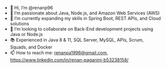 - 👋 Hi, I’m @renanp96
- 👀 I’m passionate about Java, Node.js, and Amazon Web Services (AWS)
- 🌱 I’m currently expanding my skills in Spring Boot, REST APIs, and Cloud solutions
- 💞️ I’m looking to collaborate on Back-End development projects using Java or Node.js
- 📚 Experienced in Java 8 & 11, SQL Server, MySQL, APIs, Scrum, Squads, and Docker
- 📫 How to reach me: renanpa1996@gmail.com, https://www.linkedin.com/in/renan-paganini-b53238158/
